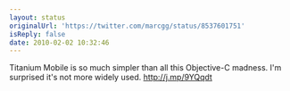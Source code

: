 ```yaml
---
layout: status
originalUrl: 'https://twitter.com/marcgg/status/8537601751'
isReply: false
date: 2010-02-02 10:32:46
---
```


Titanium Mobile is so much simpler than all this Objective-C madness. I'm surprised it's not more widely used. http://j.mp/9YQqdt
